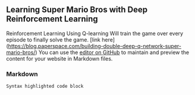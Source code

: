 ## Learning Super Mario Bros with Deep Reinforcement Learning
Reinforcement Learning
Using Q-learning
Will train the game over every episode to finally solve the game.
[link here] (https://blog.paperspace.com/building-double-deep-q-network-super-mario-bros/)
You can use the [editor on GitHub](https://github.com/jcillay/Project-Proposal/edit/gh-pages/index.md) to maintain and preview the content for your website in Markdown files.


### Markdown


```markdown
Syntax highlighted code block

```



